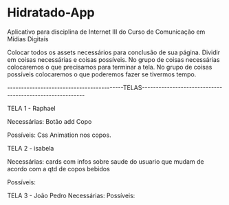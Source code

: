 # Hidratado-App
Aplicativo para disciplina de Internet III do Curso de Comunicação em Mídias Digitais

Colocar todos os assets necessários para conclusão de sua página.
Dividir em coisas necessárias e coisas possíveis. 
No grupo de coisas necessárias colocaremos o que precisamos para terminar a tela.
No grupo de coisas possíveis colocaremos o que poderemos fazer se tivermos tempo.


------------------------------------------TELAS---------------------------------------------------------

TELA 1 - Raphael

Necessárias:
Botão add Copo

Possíveis:
Css Animation nos copos.


TELA 2 - isabela

Necessárias:
cards com infos sobre saude do usuario que mudam de acordo com a qtd de copos bebidos

Possíveis:




TELA 3 - João Pedro
Necessárias:
Possíveis:
